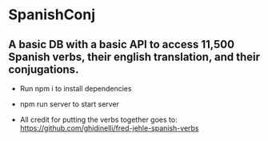 # SpanishConj

## A basic DB with a basic API to access 11,500 Spanish verbs, their english translation, and their conjugations.

- Run npm i to install dependencies
- npm run server to start server


- All credit for putting the verbs together goes to: https://github.com/ghidinelli/fred-jehle-spanish-verbs
